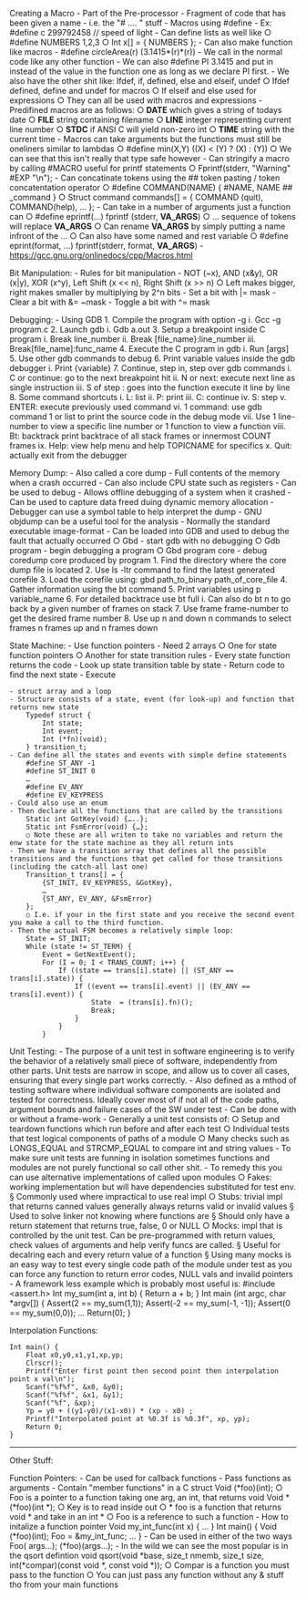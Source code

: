 Creating a Macro
	- Part of the Pre-processor
	- Fragment of code that has been given a name
	- i.e. the "# …. " stuff
	- Macros using #define
	- Ex: #define c 299792458 // speed of light
	- Can define lists as well like 
		○ #define NUMBERS 1,2,3
		○ Int x[] = { NUMBERS };
	- Can also make function like macros
	- #define circleArea(r) (3.1415*(r)*(r))
	- We call in the normal code like any other function
	- We can also #define PI 3.1415 and put in instead of the value in the function one as long as we declare PI first.
	- We also have the other shit like: Ifdef, if, defined, else and elseif, undef
		○ Ifdef defined, define and undef for macros
		○ If elseif and else used for expressions
		○ They can all be used with macros and expressions
	- Predifined macros are as follows:
		○ __DATE__ which gives a string of todays date
		○ __FILE__ string containing filename
		○ __LINE__ integer representing current line number
		○ __STDC__ if ANSI C will yield non-zero int
		○ __TIME__ string with the current time
	- Macros can take arguments but the functions must still be oneliners similar to lambdas
		○ #define min(X,Y) ((X) < (Y) ? (X) : (Y))
		○ We can see that this isn't really that type safe however
	- Can stringify a macro by calling #MACRO useful for printf statements
		○ Fprintf(stderr, "Warning" #EXP "\n");
	- Can concatinate tokens using the ## token pasting / token concatentation operator
		○ #define COMMAND(NAME) { #NAME, NAME ## _command }
		○ Struct command commands[] = { COMMAND (quit), COMMAND(help), … };
	- Can take in a number of arguments just a function can
		○ #define eprintf(…) fprintf (stderr, __VA_ARGS__)
		○ … sequence of tokens will replace __VA_ARGS__ 
		○ Can rename __VA_ARGS__ by simply putting a name infront of the …
		○ Can also have some named and rest variable
		○ #define eprint(format, …) fprintf(stderr, format, __VA_ARGS__)
	- https://gcc.gnu.org/onlinedocs/cpp/Macros.html


Bit Manipulation:
	- Rules for bit manipulation
	- NOT (~x), AND (x&y), OR (x|y), XOR (x^y), Left Shift (x << n), Right Shift (x >> n)
		○ Left makes bigger, right makes smaller by multiplying by 2^n bits
	- Set a bit with |= mask
	- Clear a bit with &= ~mask
	- Toggle a bit with ^= mask


Debugging:
	- Using GDB
		1. Compile the program with option -g
			i. Gcc -g program.c
		2. Launch gdb
			i. Gdb a.out
		3. Setup a breakpoint inside C program
			i. Break line_number
			ii. Break [file_name}:line_number
			iii. Break[file_name]:func_name
		4. Execute the C program in gdb
			i. Run [args]
		5. Use other gdb commands to debug
		6. Print variable values inside the gdb debugger
			i. Print {variable}
		7. Continue, step in, step over gdb commands
			i. C or continue: go to the next breakpoint hit
			ii. N or next: execute next line as single instruction
			iii. S of step : goes into the function execute it line by line
		8. Some command shortcuts
			i. L: list
			ii. P: print
			iii. C: continue
			iv. S: step
			v. ENTER: execute previously used command
			vi. 1 command: use gdb command 1 or list to print the source code in the debug mode
			vii. Use 1 line-number to view a specific line number or 1 function to view a function
			viii. Bt: backtrack print backtrace of all stack frames or innermost COUNT frames
			ix. Help: view help menu and help TOPICNAME for specifics
			x. Quit: actually exit from the debugger


Memory Dump:
	- Also called a core dump
	- Full contents of the memory when a crash occurred
	- Can also include CPU state such as registers
	- Can be used to debug
	- Allows offline debugging of a system when it crashed
	- Can be used to capture data freed duing dynamic memory allocation
	- Debugger can use a symbol table to help interpret the dump
	- GNU objdump can be a useful tool for the analysis
	- Normally the standard executable image-format
	- Can be loaded into GDB and used to debug the fault that actually occurred
		○ Gbd - start gdb with no debugging
		○ Gdb program - begin debugging a program
		○ Gbd program core - debug coredump core produced by program
		1. Find the directory where the core dump file is located
		2. Use ls -ltr command to find the latest generated corefile
		3. Load the corefile using: gbd path_to_binary path_of_core_file
		4. Gather information using the bt command
		5. Print variables using p variable_name
		6. For detailed backtrace use bt full
			i. Can also do bt n to go back by a given number of frames on stack
		7. Use frame frame-number to get the desired frame number
		8. Use up n and down n commands to select frames n frames up and n frames down


State Machine: 
	- Use function pointers
	- Need 2 arrays
		○ One for state function pointers
		○ Another for state transition rules
	- Every state function returns the code
	- Look up state transition table by state
	- Return code to find the next state
	- Execute

	- struct array and a loop
	- Structure consists of a state, event (for look-up) and function that returns new state
		Typedef struct {
			Int state;
			Int event;
			Int (*fn)(void);
		} transition_t; 
	- Can define all the states and events with simple define statements
		#define ST_ANY -1
		#define ST_INIT 0
		…
		#define EV_ANY
		#define EV_KEYPRESS
	- Could also use an enum
	- Then declare all the functions that are called by the transitions
		Static int GotKey(void) {…..};
		Static int FsmError(void) {…};
		○ Note these are all writen to take no variables and return the enw state for the state machine as they all return ints
	- Then we have a transition array that defines all the possible transitions and the functions that get called for those transitions (including the catch-all last one)
		Transition_t trans[] = {
			{ST_INIT, EV_KEYPRESS, &GotKey},
			…
			{ST_ANY, EV_ANY, &FsmError}
		};
		○ I.e. if your in the first state and you receive the second event you make a call to the third function.
	- Then the actual FSM becomes a relatively simple loop:
		State = ST_INIT;
		While (state != ST_TERM) {
			Event = GetNextEvent();
			For (I = 0; I < TRANS_COUNT; i++) {
				If ((state == trans[i].state) || (ST_ANY == trans[i].state)) {
					If ((event == trans[i].event) || (EV_ANY == trans[i].event)) {
						State  = (trans[i].fn)();
						Break;
					}
				}
			}
			
			
Unit Testing:
	- The purpose of a unit test in software engineering is to verify the behavior of a relatively small piece of software, independently from other parts. Unit tests are narrow in scope, and allow us to cover all cases, ensuring that every single part works correctly.
	- Also defined as a mthod of testing software where individual software components are isolated and tested for correctness. Ideally cover most of if not all of the code paths, argument bounds and failure cases of the SW under test
	- Can be done with or without a frame-work
	- Generally a unit test consists of:
		○ Setup and teardown functions which run before and after each test
		○ Individual tests that test logical components of paths of a module
		○ Many checks such as LONGS_EQUAL and STRCMP_EQUAL to compare int and string values
	- To make sure unit tests are funning in isolation sometimes functions and modules are not purely functional so call other shit.
	- To remedy this you can use alternative implementations of called upon modules
		○ Fakes: working implementation but will have dependencies substituted for test env.
			§ Commonly used where impractical to use real impl
		○ Stubs: trivial impl that returns canned values generally always returns valid or invalid values
			§ Used to solve linker not knowing where functions are
			§ Should only have a return statement that returns true, false, 0 or NULL
		○ Mocks: impl that is controlled by the unit test. Can be pre-programmed with return values, check values of arguments and help verify funcs are called.
			§ Useful for decalring each and every return value of a function
			§ Using many mocks is an easy way to test every single code path of the module under test as you can force any function to return error codes, NULL vals and invalid pointers
	- A framework less example which is probably most useful is:
		#include <assert.h>
		Int my_sum(int a, int b) {
			Return a + b;
		}
		Int main (int argc, char *argv[]) {
			Assert(2 == my_sum(1,1));
			Assert(-2 == my_sum(-1, -1));
			Assert(0 == my_sum(0,0));
			…
			Return(0);
		}
		
	
	
Interpolation Functions:
	
	Int main() {
		Float x0,y0,x1,y1,xp,yp;
		Clrscr();
		Printf("Enter first point then second point then interpolation point x val\n");
		Scanf("%f%f", &x0, &y0);
		Scanf("%f%f", &x1, &y1);
		Scanf("%f", &xp);
		Yp = y0 + ((y1-y0)/(x1-x0)) * (xp - x0) ;
		Printf("Interpolated point at %0.3f is %0.3f", xp, yp);
		Return 0;
	}

----------------------------------------------------------------------------------------------------------------------------------------------------
Other Stuff:

Function Pointers:
	- Can be used for callback functions
	- Pass functions as arguments
	- Contain "member functions" in a C struct
	Void (*foo)(int);
		○ Foo is a pointer to a function taking one arg, an int, that returns void
	Void *(*foo)(int *);
		○ Key is to read inside out
		○ * foo is a function that returns void * and take in an int *
		○ Foo is a reference to such a function
	- How to initalize a function pointer
		Void my_int_func(int x) { … }
		Int main() {
			Void (*foo)(int);
			Foo = &my_int_func;
			…
		}
	- Can be used in either of the two ways
		Foo( args…);
		(*foo)(args…);
	- In the wild we can see the most popular is in the qsort defintion
		void qsort(void *base, size_t nmemb, size_t size, int(*compar)(const void *, const void *));
		○ Compar is a function you must pass to the function
		○ You can just pass any function without any & stuff tho from your main functions
	

